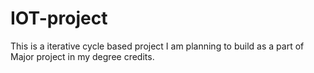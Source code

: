 # IOT-project
This is a iterative cycle based project I am planning to build as a part of Major project in my degree credits.
